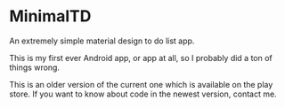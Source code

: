 MinimalTD
=========

An extremely simple material design to do list app.

This is my first ever Android app, or app at all, so I probably did a ton of things wrong.

This is an older version of the current one which is available on the play store.
If you want to know about code in the newest version, contact me.

